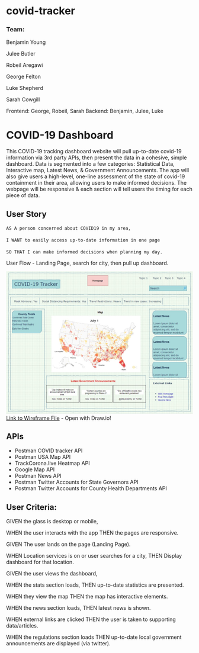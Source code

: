 # covid-tracker

### Team:

Benjamin Young

Julee Butler 

Robeil Aregawi 

George Felton

Luke Shepherd

Sarah Cowgill

Frontend: George, Robeil, Sarah
Backend: Benjamin, Julee, Luke

# COVID-19 Dashboard

This COVID-19 tracking dashboard website will pull up-to-date covid-19 information via 3rd party APIs, then present the data in a cohesive, simple dashboard. Data is segmented into a few categories: Statistical Data, Interactive map, Latest News, & Government Announcements. The app will also give users a high-level, one-line assessment of the state of covid-19 containment in their area, allowing users to make informed decisions. The webpage will be responsive & each section will tell users the timing for each piece of data.

## User Story

``` 
AS A person concerned about COVID19 in my area,

I WANT to easily access up-to-date information in one page

SO THAT I can make informed decisions when planning my day.
```



User Flow - Landing Page, search for city, then pull up dashboard. 

![dashboard-screenshot](.\Assets\Images\dashboard-screenshot.jpg)
[Link to Wireframe File](https://drive.google.com/file/d/1cg9Mt5OtGMO443ljs54syF3Wgxa8wAZp/view?usp=sharing) - Open with Draw.io!

## APIs

* Postman COVID tracker API
* Postman USA Map API
* TrackCorona.live Heatmap API
* Google Map API
* Postman News API
* Postman Twitter Accounts for State Governors API
* Postman Twitter Accounts for County Health Departments API

## User Criteria:

GIVEN the glass is desktop or mobile,

WHEN the user interacts with the app
THEN the pages are responsive.



GIVEN The user lands on the page (Landing Page).

WHEN Location services is on or user searches for a city,
THEN Display dashboard for that location.



GIVEN the user views the dashboard,

WHEN the stats section loads,
THEN up-to-date statistics are presented.

WHEN they view the map
THEN the map has interactive elements.

WHEN the news section loads,
THEN latest news is shown.

WHEN external links are clicked
THEN the user is taken to supporting data/articles.

WHEN the regulations section loads
THEN up-to-date local government announcements are displayed (via twitter).